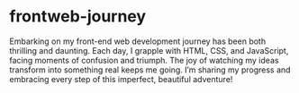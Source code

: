 # frontweb-journey
Embarking on my front-end web development journey has been both thrilling and daunting. Each day, I grapple with HTML, CSS, and JavaScript, facing moments of confusion and triumph. The joy of watching my ideas transform into something real keeps me going. I’m sharing my progress and embracing every step of this imperfect, beautiful adventure!
